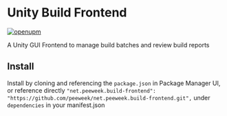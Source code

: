 # Unity Build Frontend

[![openupm](https://img.shields.io/npm/v/net.peeweek.build-frontend?label=openupm&registry_uri=https://package.openupm.com)](https://openupm.com/packages/net.peeweek.build-frontend/)

A Unity GUI Frontend to manage build batches and review build reports

## Install

Install by cloning and referencing the `package.json` in Package Manager UI, or reference directly `"net.peeweek.build-frontend": "https://github.com/peeweek/net.peeweek.build-frontend.git",` under `dependencies` in your manifest.json
